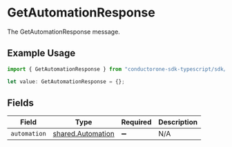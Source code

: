 # GetAutomationResponse

The GetAutomationResponse message.

## Example Usage

```typescript
import { GetAutomationResponse } from "conductorone-sdk-typescript/sdk/models/shared";

let value: GetAutomationResponse = {};
```

## Fields

| Field                                                         | Type                                                          | Required                                                      | Description                                                   |
| ------------------------------------------------------------- | ------------------------------------------------------------- | ------------------------------------------------------------- | ------------------------------------------------------------- |
| `automation`                                                  | [shared.Automation](../../../sdk/models/shared/automation.md) | :heavy_minus_sign:                                            | N/A                                                           |